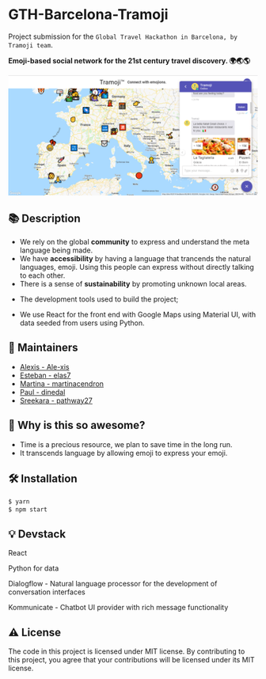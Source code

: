 # GTH-Barcelona-Tramoji
Project submission for the `Global Travel Hackathon in Barcelona, by Tramoji team`.

**Emoji-based social network for the 21st century travel discovery. 🌍🌏🌎**


![Add a screenshot from your project. For example the main website page.](https://github.com/pathway27/GTH-Barcelona-Tramoji/blob/master/src-images/Screenshot.PNG?raw=true)

## :books: Description

- We rely on the global **community** to express and understand the meta language being made.
- We have **accessibility** by having a language that trancends the natural languages, emoji.
  Using this people can express without directly talking to each other.
- There is a sense of **sustainability** by promoting unknown local areas.

* The development tools used to build the project;
- We use React for the front end with Google Maps using Material UI, with data seeded from
  users using Python.

## :hugs: Maintainers

* [Alexis - Ale-xis](https://github.com/Ale-xis)
* [Esteban - elas7](https://github.com/elas7)
* [Martina - martinacendron](https://github.com/martinacendron)
* [Paul - dinedal](https://github.com/dinedal)
* [Sreekara - pathway27](https://github.com/pathway27)


## :tada: Why is this so awesome?


* Time is a precious resource, we plan to save time in the long run.
* It transcends language by allowing emoji to express your emoji.

## :hammer_and_wrench: Installation

```
$ yarn
$ npm start
```

## :bulb: Devstack

React

Python for data

Dialogflow - Natural language processor for the development of conversation interfaces

Kommunicate - Chatbot UI provider with rich message functionality

## :warning: License

The code in this project is licensed under MIT license. By contributing to this project, you agree that your contributions will be licensed under its MIT license.
